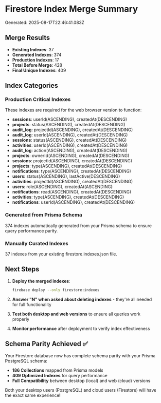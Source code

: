 # Firestore Index Merge Summary

Generated: 2025-08-17T22:46:41.083Z

## Merge Results

- **Existing Indexes**: 37
- **Generated Indexes**: 374
- **Production Indexes**: 17
- **Total Before Merge**: 428
- **Final Unique Indexes**: 409

## Index Categories

### Production Critical Indexes
These indexes are required for the web browser version to function:
- **sessions**: userId(ASCENDING), createdAt(DESCENDING)
- **projects**: status(ASCENDING), createdAt(DESCENDING)
- **audit_log**: projectId(ASCENDING), createdAt(DESCENDING)
- **audit_log**: userId(ASCENDING), createdAt(DESCENDING)
- **sessions**: status(ASCENDING), createdAt(DESCENDING)
- **activities**: userId(ASCENDING), createdAt(DESCENDING)
- **audit_log**: action(ASCENDING), createdAt(DESCENDING)
- **projects**: ownerId(ASCENDING), createdAt(DESCENDING)
- **sessions**: projectId(ASCENDING), createdAt(DESCENDING)
- **projects**: type(ASCENDING), createdAt(DESCENDING)
- **notifications**: type(ASCENDING), createdAt(DESCENDING)
- **users**: status(ASCENDING), lastActive(DESCENDING)
- **activities**: projectId(ASCENDING), createdAt(DESCENDING)
- **users**: role(ASCENDING), createdAt(ASCENDING)
- **notifications**: read(ASCENDING), createdAt(DESCENDING)
- **activities**: type(ASCENDING), createdAt(DESCENDING)
- **notifications**: userId(ASCENDING), createdAt(DESCENDING)

### Generated from Prisma Schema
374 indexes automatically generated from your Prisma schema to ensure query performance parity.

### Manually Curated Indexes
37 indexes from your existing firestore.indexes.json file.

## Next Steps

1. **Deploy the merged indexes**:
   ```bash
   firebase deploy --only firestore:indexes
   ```

2. **Answer "N" when asked about deleting indexes** - they're all needed for full functionality

3. **Test both desktop and web versions** to ensure all queries work properly

4. **Monitor performance** after deployment to verify index effectiveness

## Schema Parity Achieved ✅

Your Firestore database now has complete schema parity with your Prisma PostgreSQL schema:
- **186 Collections** mapped from Prisma models
- **409 Optimized Indexes** for query performance
- **Full Compatibility** between desktop (local) and web (cloud) versions

Both your desktop users (PostgreSQL) and cloud users (Firestore) will have the exact same experience!
